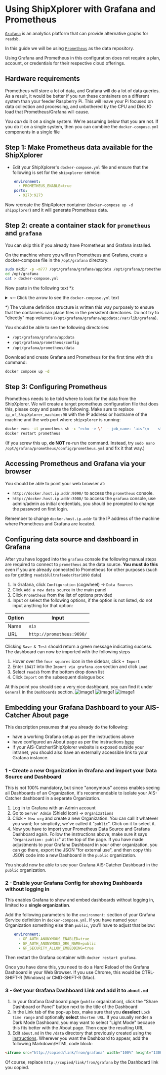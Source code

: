 # Using ShipXplorer with Grafana and Prometheus

[`Grafana`](https://grafana.com/) is an analytics platform that can provide alternative graphs for `readsb`.

In this guide we will be using [`Prometheus`](https://prometheus.io/) as the data repository.

Using Grafana and Prometheus in this configuration does not require a plan, account, or credentials for their respective cloud offerings.

## Hardware requirements

Prometheus will store a lot of data, and Grafana will do a lot of data queries. As a result, it would be better if you run these containers on a different system than your feeder Raspberry Pi. This will leave your Pi focused on data collection and processing, and unbothered by the CPU and Disk IO load that Prometheus/Grafana will cause.

You *can* do it on a single system. We're assuming below that you are not. If you do it on a single system, then you can combine the `docker-compose.yml` components in a single file

## Step 1: Make Prometheus data available for the ShipXplorer

- Edit your ShipXplorer's `docker-compose.yml` file and ensure that the following is set for the `shipxplorer` service:

```yaml
    environment:
      - PROMETHEUS_ENABLE=true
    ports:
      - 9273:9273
```

Now recreate the ShipXplorer container (`docker-compose up -d shipxplorer`) and it will generate Prometheus data.

## Step 2: create a container stack for `prometheus` and `grafana`

You can skip this if you already have Prometheus and Grafana installed.

On the machine where you will run Prometheus and Grafana, create a docker-compose file in the `/opt/grafana` directory:

```bash
sudo mkdir -p -m777 /opt/grafana/grafana/appdata /opt/grafana/prometheus/config /opt/grafana/prometheus/data
cd /opt/grafana
cat > docker-compose.yml
```

Now paste in the following text *):

<details>
  <summary>&lt;&dash;&dash; Click the arrow to see the <code>docker-compose.yml</code> text</summary>

```yaml
version: '3.9'

volumes:
  grafana:
    driver: local
    driver_opts:
      type: none
      device: "/opt/grafana/grafana/appdata"
      o: bind
  prom-config:
    driver: local
    driver_opts:
      type: none
      device: "/opt/grafana/prometheus/config"
      o: bind
  prom-data:
    driver: local
    driver_opts:
      type: none
      device: "/opt/grafana/prometheus/data"
      o: bind

services:
  grafana:
    image: grafana/grafana-oss:latest
    restart: unless-stopped
    container_name: grafana
    hostname: grafana
    tty: true
    # uncomment the following section and set the variables if you are exposing Grafana to the internet behind a rev web proxy:
    environment:
    # snuids-radar-panel plugin is needed for polar plots:
      - GF_INSTALL_PLUGINS=snuids-radar-panel
    # uncomment and set the following variables if you are exposing Grafana to the internet behind a rev web proxy:
    #   - GF_SERVER_ROOT_URL=https://mywebsite.com/grafana/
    #   - GF_SERVER_SERVE_FROM_SUB_PATH=true
    ports:
      - 3000:3000
    volumes:
      - grafana:/var/lib/grafana

  prometheus:
    image: prom/prometheus
    container_name: prometheus
    hostname: prometheus
    restart: unless-stopped
    tmpfs:
      - /tmp
    volumes:
      - prom-config:/etc/prometheus
      - prom-data:/prometheus
    ports:
      - 9090:9090
```

</details>

*) The volume definition structure is written this way purposely to ensure that the containers can place files in the persistent directories. Do not try to "directly" map volumes (`/opt/grafana/grafana/appdata:/var/lib/grafana`).

You should be able to see the following directories:

- `/opt/grafana/grafana/appdata`
- `/opt/grafana/prometheus/config`
- `/opt/grafana/prometheus/data`

Download and create Grafana and Prometheus for the first time with this command:

```bash
docker compose up -d
```

## Step 3: Configuring Prometheus

Prometheus needs to be told where to look for the data from the ShipXplorer. We will create a target prometheus configuration file that does this, please copy and paste the following. Make sure to replace `ip_of_ShipXplorer_machine:90` with the IP address or hostname of the machine and the web port where `shipxplorer` is running:

```bash
docker exec -it prometheus sh -c "echo -e \"  - job_name: 'ais'\n    static_configs:\n      - targets: ['ip_of_ShipXplorer_machine:90']\" >> /etc/prometheus/prometheus.yml"
docker restart prometheus
```

(If you screw this up, **do NOT** re-run the command. Instead, try `sudo nano /opt/grafana/prometheus/config/prometheus.yml` and fix it that way.)

## Accessing Prometheus and Grafana via your browser

You should be able to point your web browser at:

- `http://docker.host.ip.addr:9090/` to access the `prometheus` console.
- `http://docker.host.ip.addr:3000/` to access the `grafana` console, use admin/admin as initial credentials, you should be prompted to change the password on first login.

Remember to change `docker.host.ip.addr` to the IP address of the machine where Prometheus and Grafana are located.

## Configuring data source and dashboard in Grafana

After you have logged into the `grafana` console the following manual steps are required to connect to `prometheus` as the data source. **You must do this** even if you are already connected to Prometheus for other purposes (such as for getting `readsb`/`ultrafeeder`/`tar1090` data)

1. In Grafana, click `Configuration` (cogwheel) -> `Data Sources`
2. Click `Add a new data source` in the main panel
3. Click `Prometheus` from the list of options provided
4. Input or select the following options, if the option is not listed, do not input anything for that option:

Option | Input
------------- | -------------
Name | `ais`
URL | `http://prometheus:9090/`

Clicking `Save & Test` should return a green message indicating success. The dashboard can now be imported with the following steps

1. Hover over the `four squares` icon in the sidebar, click `+ Import`
2. Enter `18417` into the `Import via grafana.com` section and click `Load`
3. Select `readsb` from the bottom drop down list
4. Click `Import` on the subsequent dialogue box

At this point you should see a very nice dashboard, you can find it under `General` in the `Dashboards` section.
![image1](https://user-images.githubusercontent.com/15090643/228942953-ed8b64aa-3a38-4c6f-bd42-e929b72399b2.png)
![image1](https://user-images.githubusercontent.com/15090643/228943041-7e135856-543a-416a-9331-50853d2e0929.png)
![image1](https://user-images.githubusercontent.com/15090643/228943083-c017c5a0-f5aa-4d03-b241-8e58f2c8a5f6.png)

## Embedding your Grafana Dashboard to your AIS-Catcher About page

This description presumes that you already do the following:

- have a working Grafana setup as per the instructions above
- have configured an About page as per the instructions [here](https://github.com/sdr-enthusiasts/docker-shipxplorer/blob/main/README.md#adding-an-about-page-to-the-ais-catcher-website)
- If your AIS-Catcher/ShipXplorer website is exposed outside your intranet, you should also have an externally accessible link to your Grafana instance.

### 1 - Create a new Organization in Grafana and import your Data Source and Dashboard

This is not 100% mandatory, but since "anonymous" access enables seeing all Dashboards of an Organization, it's recommendable to isolate your AIS-Catcher dashboard in a separate Organization.

1. Log in to Grafana with an Admin account
2. Go to `Server Admin` (Shield icon) -> `Organizations`
3. Click `+ New org` and create a new Organization. You can call it whatever you want; for simplicity, we've called it "`public`". Click on it to select it.
4. Now you have to import your Prometheus Data Source and Grafana Dashboard again. Follow the instructions above; make sure it says "`Organization: public`" at the top of the page. If you have made adjustments to your Grafana Dashboard in your other organization, you can go there, export the JSON "for external use", and then copy this JSON code into a new Dashboard in the `public` organization.

You should now be able to see your Grafana AIS-Catcher Dashboard in the `public` organization.

### 2 - Enable your Grafana Config for showing Dashboards without logging in

This enables Grafana to show and embed dashboards without logging in, limited to a **single organization**.

Add the following parameters to the `environment:` section of your Grafana Service definition in `docker-compose.yml`. If you have named your Organization something else than `public`, you'll have to adjust that below:

```yaml
    environment:
      - GF_AUTH_ANONYMOUS_ENABLED=true
      - GF_AUTH_ANONYMOUS_ORG_NAME=public
      - GF_SECURITY_ALLOW_EMBEDDING=true
```

Then restart the Grafana container with `docker restart grafana`.

Once you have done this, you need to do a Hard Reload of the Grafana Dashboard in your Web Browser. If you use Chrome, this would be CTRL-SHIFT-R (Windows) or CMD-SHIFT-R (Mac).

### 3 - Get your Grafana Dashboard Link and add it to `about.md`

1. In your Grafana Dashboard page (`public` organization), click the "Share Dashboard or Panel" button next to the title of the Dashboard
2. In the Link tab of the pop-up box, make sure that you **deselect** `Lock time range` and optionally **select** `Shorten URL`. If you usually render a Dark Mode Dashboard, you may want to select "Light Mode" because this fits better with the About page. Then copy the resulting URL
3. Edit `about.md` in the `/data` directory that previously created using the [instructions](https://github.com/sdr-enthusiasts/docker-shipxplorer/blob/main/README.md#adding-an-about-page-to-the-ais-catcher-website). Wherever you want the Dashboard to appear, add the following Markdown/HTML code block:

```html
<iframe src="http://copied/link/from/grafana" width="100%" height="1300" frameborder="0"></iframe>
```

Of course, replace `http://copied/link/from/grafana` by the Dashboard link you copied.
